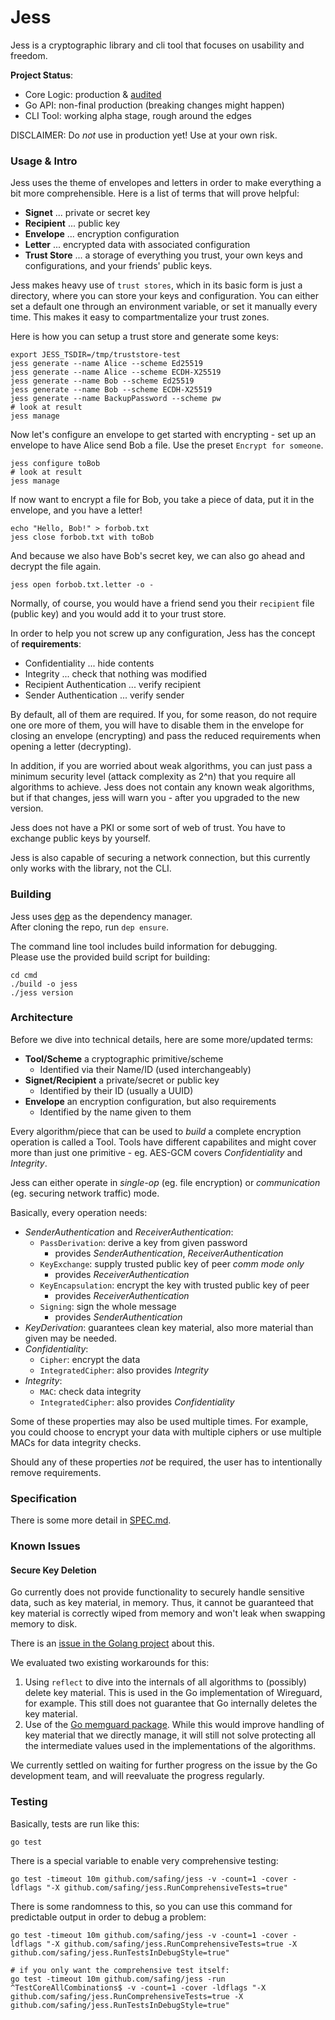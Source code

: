 # Jess

Jess is a cryptographic library and cli tool that focuses on usability and freedom.

__Project Status__:
- Core Logic: production & [audited](docs/AUDITS.md)
- Go API: non-final production (breaking changes might happen)
- CLI Tool: working alpha stage, rough around the edges

DISCLAIMER: Do _not_ use in production yet! Use at your own risk.

### Usage & Intro

Jess uses the theme of envelopes and letters in order to make everything a bit more comprehensible. Here is a list of terms that will prove helpful:
- __Signet__ ... private or secret key
- __Recipient__ ... public key
- __Envelope__ ... encryption configuration
- __Letter__ ... encrypted data with associated configuration
- __Trust Store__ ... a storage of everything you trust, your own keys and configurations, and your friends' public keys.

Jess makes heavy use of `trust stores`, which in its basic form is just a directory, where you can store your keys and configuration. You can either set a default one through an environment variable, or set it manually every time. This makes it easy to compartmentalize your trust zones.

Here is how you can setup a trust store and generate some keys:

    export JESS_TSDIR=/tmp/truststore-test
    jess generate --name Alice --scheme Ed25519
    jess generate --name Alice --scheme ECDH-X25519
    jess generate --name Bob --scheme Ed25519
    jess generate --name Bob --scheme ECDH-X25519
    jess generate --name BackupPassword --scheme pw
    # look at result
    jess manage

Now let's configure an envelope to get started with encrypting - set up an envelope to have Alice send Bob a file. Use the preset `Encrypt for someone`.

    jess configure toBob
    # look at result
    jess manage

If now want to encrypt a file for Bob, you take a piece of data, put it in the envelope, and you have a letter!

    echo "Hello, Bob!" > forbob.txt
    jess close forbob.txt with toBob

And because we also have Bob's secret key, we can also go ahead and decrypt the file again.

    jess open forbob.txt.letter -o -

Normally, of course, you would have a friend send you their `recipient` file (public key) and you would add it to your trust store.

In order to help you not screw up any configuration, Jess has the concept of __requirements__:
- Confidentiality ... hide contents
- Integrity ... check that nothing was modified
- Recipient Authentication ... verify recipient
- Sender Authentication ... verify sender

By default, all of them are required. If you, for some reason, do not require one ore more of them, you will have to disable them in the envelope for closing an envelope (encrypting) and pass the reduced requirements when opening a letter (decrypting).

In addition, if you are worried about weak algorithms, you can just pass a minimum security level (attack complexity as 2^n) that you require all algorithms to achieve. Jess does not contain any known weak algorithms, but if that changes, jess will warn you - after you upgraded to the new version.

Jess does not have a PKI or some sort of web of trust. You have to exchange public keys by yourself.

Jess is also capable of securing a network connection, but this currently only works with the library, not the CLI.

### Building

Jess uses [dep](https://github.com/golang/dep) as the dependency manager.  
After cloning the repo, run `dep ensure`.

The command line tool includes build information for debugging.  
Please use the provided build script for building:
```
cd cmd
./build -o jess
./jess version
```

### Architecture

Before we dive into technical details, here are some more/updated terms:
- __Tool/Scheme__ a cryptographic primitive/scheme
  - Identified via their Name/ID (used interchangeably)
- __Signet/Recipient__ a private/secret or public key
  - Identified by their ID (usually a UUID)
- __Envelope__ an encryption configuration, but also requirements
  - Identified by the name given to them

Every algorithm/piece that can be used to _build_ a complete encryption operation is called a Tool. Tools have different capabilites and might cover more than just one primitive - eg. AES-GCM covers _Confidentiality_ and _Integrity_.

Jess can either operate in _single-op_ (eg. file encryption) or _communication_ (eg. securing network traffic) mode.

Basically, every operation needs:
- _SenderAuthentication_ and _ReceiverAuthentication_:
  - `PassDerivation`: derive a key from given password
    - provides _SenderAuthentication_, _ReceiverAuthentication_
  - `KeyExchange`: supply trusted public key of peer _comm mode only_
    - provides _ReceiverAuthentication_
  - `KeyEncapsulation`: encrypt the key with trusted public key of peer
    - provides _ReceiverAuthentication_
  - `Signing`: sign the whole message
    - provides _SenderAuthentication_
- _KeyDerivation_: guarantees clean key material, also more material than given may be needed.
- _Confidentiality_:
  - `Cipher`: encrypt the data
  - `IntegratedCipher`: also provides _Integrity_
- _Integrity_:
  - `MAC`: check data integrity
  - `IntegratedCipher`: also provides _Confidentiality_

Some of these properties may also be used multiple times. For example, you could choose to encrypt your data with multiple ciphers or use multiple MACs for data integrity checks.

Should any of these properties _not_ be required, the user has to intentionally remove requirements.

### Specification

There is some more detail in [SPEC.md](./SPEC.md).

### Known Issues

#### Secure Key Deletion

Go currently does not provide functionality to securely handle sensitive data, such as key material, in memory. Thus, it cannot be guaranteed that key material is correctly wiped from memory and won't leak when swapping memory to disk.

There is an [issue in the Golang project](https://github.com/golang/go/issues/21865) about this.

We evaluated two existing workarounds for this:
1) Using `reflect` to dive into the internals of all algorithms to (possibly) delete key material. This is used in the Go implementation of Wireguard, for example. This still does not guarantee that Go internally deletes the key material.
2) Use of the [Go memguard package](https://github.com/awnumar/memguard). While this would improve handling of key material that we directly manage, it will still not solve protecting all the intermediate values used in the implementations of the algorithms.

We currently settled on waiting for further progress on the issue by the Go development team, and will reevaluate the progress regularly.

### Testing

Basically, tests are run like this:
```
go test
```

There is a special variable to enable very comprehensive testing:

```
go test -timeout 10m github.com/safing/jess -v -count=1 -cover -ldflags "-X github.com/safing/jess.RunComprehensiveTests=true"
```

There is some randomness to this, so you can use this command for predictable output in order to debug a problem:

```
go test -timeout 10m github.com/safing/jess -v -count=1 -cover -ldflags "-X github.com/safing/jess.RunComprehensiveTests=true -X github.com/safing/jess.RunTestsInDebugStyle=true"

# if you only want the comprehensive test itself:
go test -timeout 10m github.com/safing/jess -run ^TestCoreAllCombinations$ -v -count=1 -cover -ldflags "-X github.com/safing/jess.RunComprehensiveTests=true -X github.com/safing/jess.RunTestsInDebugStyle=true"
```
